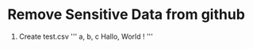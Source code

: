 # Remove Sensitive Data from github
1. Create test.csv
    '''
    a, b, c
    Hallo, World !
    '''
